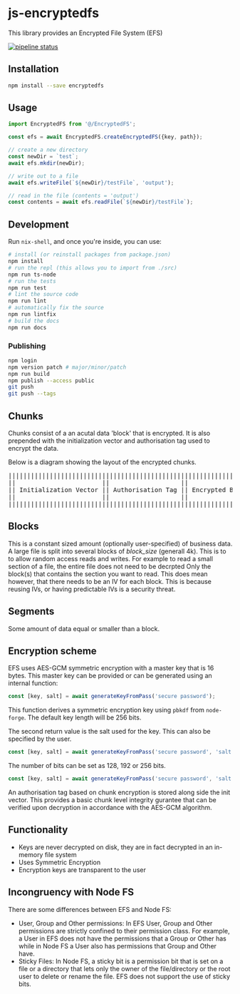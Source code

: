 # js-encryptedfs

This library provides an Encrypted File System (EFS)

[![pipeline status](https://gitlab.com/MatrixAI/open-source/js-encryptedfs/badges/master/pipeline.svg)](https://gitlab.com/MatrixAI/open-source/js-encryptedfs/commits/master)

## Installation

```sh
npm install --save encryptedfs
```

## Usage

```ts
import EncryptedFS from '@/EncryptedFS';

const efs = await EncryptedFS.createEncryptedFS({key, path});

// create a new directory
const newDir = `test`;
await efs.mkdir(newDir);

// write out to a file
await efs.writeFile(`${newDir}/testFile`, 'output');

// read in the file (contents = 'output')
const contents = await efs.readFile(`${newDir}/testFile`);
```

## Development

Run `nix-shell`, and once you're inside, you can use:

```sh
# install (or reinstall packages from package.json)
npm install
# run the repl (this allows you to import from ./src)
npm run ts-node
# run the tests
npm run test
# lint the source code
npm run lint
# automatically fix the source
npm run lintfix
# build the docs
npm run docs
```

### Publishing

```sh
npm login
npm version patch # major/minor/patch
npm run build
npm publish --access public
git push
git push --tags
```

## Chunks

Chunks consist of a an acutal data 'block' that is encrypted. It is also prepended with the initialization vector and authorisation tag used to encrypt the data.

Below is a diagram showing the layout of the encrypted chunks.
<pre style="white-space:pre !important; overflow-x:scroll !important">
||||||||||||||||||||||||||||||||||||||||||||||||||||||||||||||||||||||||||
||                       ||                   ||                        ||
|| Initialization Vector || Authorisation Tag || Encrypted Block ... -> ||
||                       ||                   ||                        ||
||||||||||||||||||||||||||||||||||||||||||||||||||||||||||||||||||||||||||
</pre>

## Blocks

This is a constant sized amount (optionally user-specified) of business data.
A large file is split into several blocks of *block_size* (generall 4k).
This is to to allow random access reads and writes.
For example to read a small section of a file, the entire file does not need to be decrpted
Only the block(s) that contains the section you want to read.
This does mean however, that there needs to be an IV for each block.
This is because reusing IVs, or having predictable IVs is a security threat.

## Segments

Some amount of data equal or smaller than a block.

## Encryption scheme

EFS uses AES-GCM symmetric encryption with a master key that is 16 bytes. This master key can be provided or can be generated using an internal function:

```ts
const [key, salt] = await generateKeyFromPass('secure password');
```

This function derives a symmetric encryption key using `pbkdf` from `node-forge`. The default key length will be 256 bits.

The second return value is the salt used for the key. This can also be specified by the user.

```ts
const [key, salt] = await generateKeyFromPass('secure password', 'salt');
```

 The number of bits can be set as 128, 192 or 256 bits.

 ```ts
const [key, salt] = await generateKeyFromPass('secure password', 'salt', 128);
```

An authorisation tag based on chunk encryption is stored along side the init vector. This provides a basic chunk level integrity gurantee that can be verified upon decryption in accordance with the AES-GCM algorithm.

## Functionality

- Keys are never decrypted on disk, they are in fact decrypted in an in-memory file system
- Uses Symmetric Encryption
- Encryption keys are transparent to the user

## Incongruency with Node FS

There are some differences between EFS and Node FS:

- User, Group and Other permissions: In EFS User, Group and Other permissions are strictly confined to their permission class. For example, a User in EFS does not have the permissions that a Group or Other has while in Node FS a User also has permissions that Group and Other have.
- Sticky Files: In Node FS, a sticky bit is a permission bit that is set on a file or a directory that lets only the owner of the file/directory or the root user to delete or rename the file. EFS does not support the use of sticky bits.
